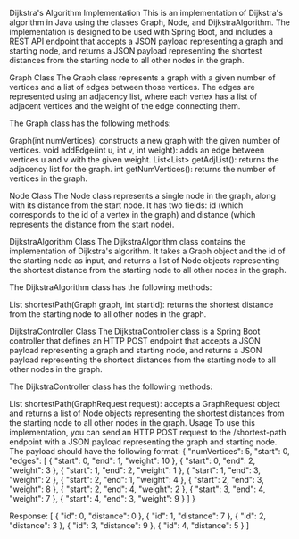 Dijkstra's Algorithm Implementation
This is an implementation of Dijkstra's algorithm in Java using the classes Graph, Node, and DijkstraAlgorithm. The implementation is designed to be used with Spring Boot, and includes a REST API endpoint that accepts a JSON payload representing a graph and starting node, and returns a JSON payload representing the shortest distances from the starting node to all other nodes in the graph.

Graph Class
The Graph class represents a graph with a given number of vertices and a list of edges between those vertices. The edges are represented using an adjacency list, where each vertex has a list of adjacent vertices and the weight of the edge connecting them.

The Graph class has the following methods:

Graph(int numVertices): constructs a new graph with the given number of vertices.
void addEdge(int u, int v, int weight): adds an edge between vertices u and v with the given weight.
List<List<Node>> getAdjList(): returns the adjacency list for the graph.
int getNumVertices(): returns the number of vertices in the graph.

Node Class
The Node class represents a single node in the graph, along with its distance from the start node. It has two fields: id (which corresponds to the id of a vertex in the graph) and distance (which represents the distance from the start node).

DijkstraAlgorithm Class
The DijkstraAlgorithm class contains the implementation of Dijkstra's algorithm. It takes a Graph object and the id of the starting node as input, and returns a list of Node objects representing the shortest distance from the starting node to all other nodes in the graph.

The DijkstraAlgorithm class has the following methods:

List<Node> shortestPath(Graph graph, int startId): returns the shortest distance from the starting node to all other nodes in the graph.

DijkstraController Class
The DijkstraController class is a Spring Boot controller that defines an HTTP POST endpoint that accepts a JSON payload representing a graph and starting node, and returns a JSON payload representing the shortest distances from the starting node to all other nodes in the graph.

The DijkstraController class has the following methods:

List<Node> shortestPath(GraphRequest request): accepts a GraphRequest object and returns a list of Node objects representing the shortest distances from the starting node to all other nodes in the graph.
Usage
To use this implementation, you can send an HTTP POST request to the /shortest-path endpoint with a JSON payload representing the graph and starting node. The payload should have the following format:
{
  "numVertices": 5,
  "start": 0,
  "edges": [
    { "start": 0, "end": 1, "weight": 10 },
    { "start": 0, "end": 2, "weight": 3 },
    { "start": 1, "end": 2, "weight": 1 },
    { "start": 1, "end": 3, "weight": 2 },
    { "start": 2, "end": 1, "weight": 4 },
    { "start": 2, "end": 3, "weight": 8 },
    { "start": 2, "end": 4, "weight": 2 },
    { "start": 3, "end": 4, "weight": 7 },
    { "start": 4, "end": 3, "weight": 9 }
  ]
}

Response:
[
  { "id": 0, "distance": 0 },
  { "id": 1, "distance": 7 },
  { "id": 2, "distance": 3 },
  { "id": 3, "distance": 9 },
  { "id": 4, "distance": 5 }
]

